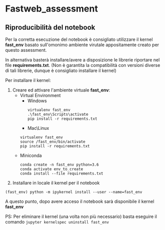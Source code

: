 # Fastweb_assessment

## Riproducibilità del notebook
Per la corretta esecuzione del notebook è consigliato utilizzare il kernel **fast_env** basato sull'omonimo ambiente virutale appositamente creato per questo assessment.

In alternativa basterà installare/avere a disposizione le librerie riportare nel file **requirements.txt**. (Non è garantita la compatibilità con versioni diverse di tali librerie, dunque è consigliato installare il kernel)

Per installare il kernel: 
1) Creare ed attivare l'ambiente virtuale **fast_env**:
   - Virtual Environment
     - Windows
       ```
	   virtualenv fast_env
       .\fast_env\Scripts\activate
	   pip install -r requirements.txt
       ```
      - Mac\Linux
       ```
	   virtualenv fast_env
       source /fast_env/bin/activate
	   pip install -r requirements.txt
       ```
   - Miniconda
     ```
	 conda create -n fast_env python=3.6
     conda activate env_to_create
	 conda install --file requirements.txt
     ```
2) Installare in locale il kernel per il notebook
  ```
  (fast_env) python -m ipykernel install --user --name=fast_env
  ```

A questo punto, dopo avere acceso il notebook sarà disponibile il kernel **fast_env**


PS: Per eliminare il kernel (una volta non più necessario) basta eseguire il comando `jupyter kernelspec uninstall fast_env`
